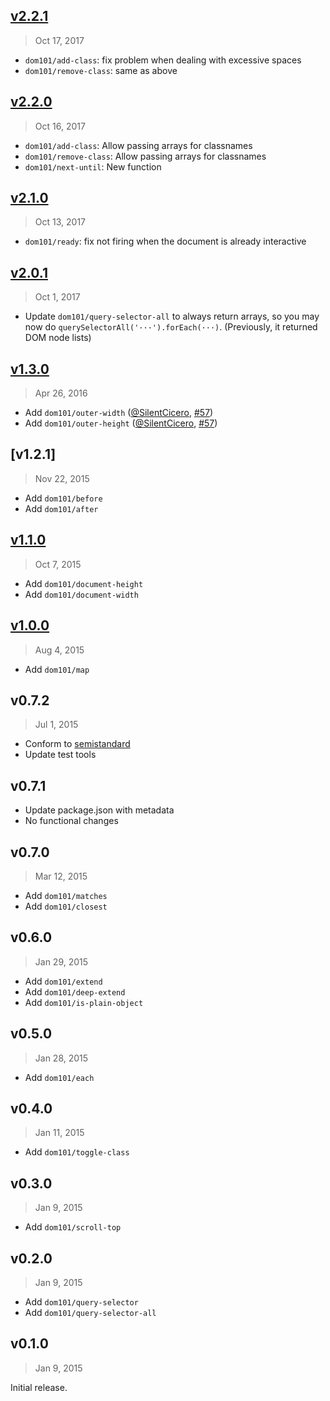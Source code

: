 ## [v2.2.1]
> Oct 17, 2017

- `dom101/add-class`: fix problem when dealing with excessive spaces
- `dom101/remove-class`: same as above

[v2.2.1]: https://github.com/rstacruz/dom101/compare/v2.2.0...v2.2.1

## [v2.2.0]
> Oct 16, 2017

- `dom101/add-class`: Allow passing arrays for classnames
- `dom101/remove-class`: Allow passing arrays for classnames
- `dom101/next-until`: New function

[v2.2.0]: https://github.com/rstacruz/dom101/compare/v2.1.0...v2.2.0

## [v2.1.0]
> Oct 13, 2017

- `dom101/ready`: fix not firing when the document is already interactive

[v2.1.0]: https://github.com/rstacruz/dom101/compare/v2.0.1...v2.1.0

## [v2.0.1]
> Oct  1, 2017

* Update `dom101/query-selector-all` to always return arrays, so you may now do `querySelectorAll('···').forEach(···)`. (Previously, it returned DOM node lists)

[v2.0.1]: https://github.com/rstacruz/dom101/compare/v1.3.0...v2.0.1

## [v1.3.0]
> Apr 26, 2016

* Add `dom101/outer-width` ([@SilentCicero], [#57])
* Add `dom101/outer-height` ([@SilentCicero], [#57])

[v1.3.0]: https://github.com/rstacruz/dom101/compare/v1.2.1...v1.3.0

## [v1.2.1]
> Nov 22, 2015

* Add `dom101/before`
* Add `dom101/after`

[v1.2.0]: https://github.com/rstacruz/dom101/compare/v1.1.0...v1.2.0

## [v1.1.0]
> Oct 7, 2015

* Add `dom101/document-height`
* Add `dom101/document-width`

[v1.1.0]: https://github.com/rstacruz/dom101/compare/v1.0.2...v1.1.0

## [v1.0.0]
> Aug  4, 2015

* Add `dom101/map`

[v1.0.0]: https://github.com/rstacruz/dom101/compare/v0.7.2...v1.0.0

## v0.7.2
> Jul  1, 2015

* Conform to [semistandard]
* Update test tools

[semistandard]: https://www.npmjs.com/package/semistandard

## v0.7.1

* Update package.json with metadata
* No functional changes

## v0.7.0
> Mar 12, 2015

* Add `dom101/matches`
* Add `dom101/closest`

## v0.6.0
> Jan 29, 2015

* Add `dom101/extend`
* Add `dom101/deep-extend`
* Add `dom101/is-plain-object`

## v0.5.0
> Jan 28, 2015

* Add `dom101/each`

## v0.4.0
> Jan 11, 2015

* Add `dom101/toggle-class`

## v0.3.0
> Jan 9, 2015

* Add `dom101/scroll-top`

## v0.2.0
> Jan 9, 2015

* Add `dom101/query-selector`
* Add `dom101/query-selector-all`

## v0.1.0
> Jan 9, 2015

Initial release.

[#57]: https://github.com/rstacruz/dom101/issues/57
[@SilentCicero]: https://github.com/SilentCicero
